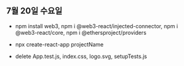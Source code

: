 ## 7월 20일 수요일

- npm install web3, npm i @web3-react/injected-connector, npm i @web3-react/core, npm i @ethersproject/providers

- npx create-react-app projectName

- delete App.test.js, index.css, logo.svg, setupTests.js
